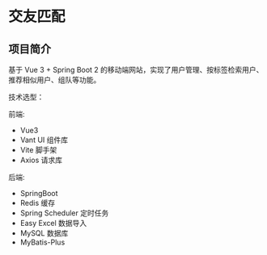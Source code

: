 # 交友匹配

## 项目简介
基于 Vue 3 + Spring Boot 2 的移动端网站，实现了用户管理、按标签检索用户、推荐相似用户、组队等功能。

技术选型：

前端:
- Vue3
- Vant UI 组件库
- Vite 脚手架
- Axios 请求库

后端:
- SpringBoot
- Redis 缓存
- Spring Scheduler 定时任务
- Easy Excel 数据导入
- MySQL 数据库
- MyBatis-Plus

 
 

 
  
